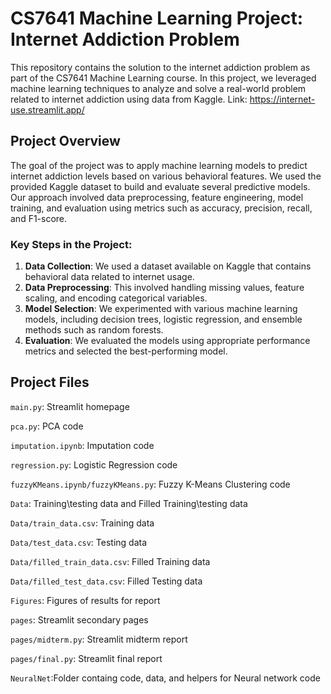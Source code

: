 # CS7641 Machine Learning Project: Internet Addiction Problem

This repository contains the solution to the internet addiction problem as part of the CS7641 Machine Learning course. In this project, we leveraged machine learning techniques to analyze and solve a real-world problem related to internet addiction using data from Kaggle.
Link: https://internet-use.streamlit.app/

## Project Overview

The goal of the project was to apply machine learning models to predict internet addiction levels based on various behavioral features. We used the provided Kaggle dataset to build and evaluate several predictive models. Our approach involved data preprocessing, feature engineering, model training, and evaluation using metrics such as accuracy, precision, recall, and F1-score.

### Key Steps in the Project:
1. **Data Collection**: We used a dataset available on Kaggle that contains behavioral data related to internet usage.
2. **Data Preprocessing**: This involved handling missing values, feature scaling, and encoding categorical variables.
3. **Model Selection**: We experimented with various machine learning models, including decision trees, logistic regression, and ensemble methods such as random forests.
4. **Evaluation**: We evaluated the models using appropriate performance metrics and selected the best-performing model.

## Project Files

`main.py`: Streamlit homepage 

`pca.py`: PCA code

`imputation.ipynb`: Imputation code

`regression.py`: Logistic Regression code

`fuzzyKMeans.ipynb/fuzzyKMeans.py`: Fuzzy K-Means Clustering code

`Data`: Training\testing data and Filled Training\testing data

`Data/train_data.csv`: Training data

`Data/test_data.csv`: Testing data

`Data/filled_train_data.csv`: Filled Training data

`Data/filled_test_data.csv`: Filled Testing data

`Figures`: Figures of results for report

`pages`: Streamlit secondary pages

`pages/midterm.py`: Streamlit midterm report

`pages/final.py`: Streamlit final report

`NeuralNet`:Folder containg code, data, and helpers for Neural network code
